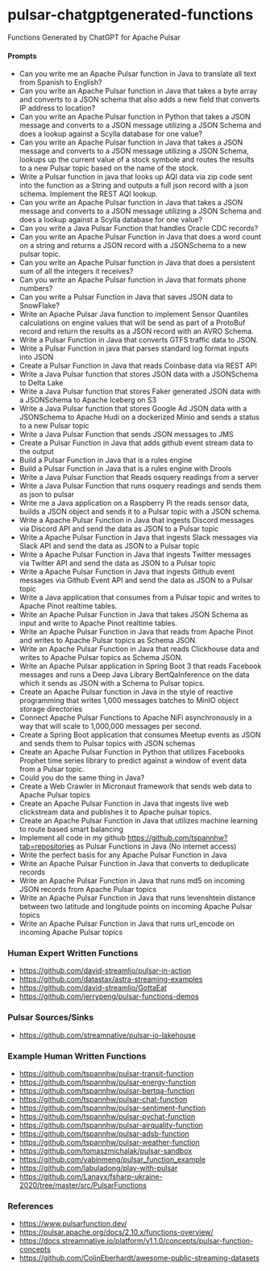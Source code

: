 # pulsar-chatgptgenerated-functions

Functions Generated by ChatGPT for Apache Pulsar


#### Prompts

* Can you write me an Apache Pulsar function in Java to translate all text from Spanish to English?
* Can you write an Apache Pulsar function in Java that takes a byte array and converts to a JSON schema that also adds a new field that converts IP address to location?
* Can you write an Apache Pulsar function in Python that takes a JSON message and converts to a JSON message utilizing a JSON Schema and does a lookup against a Scylla database for one value?
* Can you write an Apache Pulsar function in Java that takes a JSON message and converts to a JSON message utilizing a JSON Schema, lookups up the current value of a stock symbole   and routes the results to a new Pulsar topic based on the name of the stock.
* Write a Pulsar function in java that looks up AQI data via zip code sent into the function as a String and outputs a full json record with a json schema.   Implement the REST AQI lookup.
* Can you write an Apache Pulsar function in Java that takes a JSON message and converts to a JSON message utilizing a JSON Schema and does a lookup against a Scylla database for one value?
* Can you write a Java Pulsar Function that handles Oracle CDC records?
* Can you write an Apache Pulsar Function in Java that does a word count on a string and returns a JSON record with a JSONSchema to a new pulsar topic.
* Can you write an Apache Pulsar function in Java that does a persistent sum of all the integers it receives?
* Can you write an Apache Pulsar function in Java that formats phone numbers?
* Can you write a Pulsar Function in Java that saves JSON data to SnowFlake?
* Write an Apache Pulsar Java function to implement Sensor Quantiles calculations on engine values that will be send as part of a ProtoBuf record and return the results as a JSON record with an AVRO Schema.
* Write a Pulsar Function in Java that converts GTFS traffic data to JSON.
* Write a Pulsar Function in java that parses standard log format inputs into JSON
* Create a Pulsar Function in Java that reads Coinbase data via REST API
* Write a Java Pulsar function that stores JSON data with a JSONSchema to Delta Lake
* Write a Java Pulsar function that stores Faker generated JSON data with a JSONSchema to Apache Iceberg on S3
* Write a Java Pulsar function that stores Google Ad JSON data with a JSONSchema to Apache Hudi on a dockerized Minio and sends a status to a new Pulsar topic
* Write a Java Pulsar Function that sends JSON messages to JMS
* Create a Pulsar Function in Java that adds github event stream data to the output
* Build a Pulsar Function in Java that is a rules engine
* Build a Pulsar Function in Java that is a rules engine with Drools
* Write a Java Pulsar Function that Reads osquery readings from a server
* Write a Java Pulsar Function that runs osquery readings and sends them as json to pulsar
* Write me a Java application on a Raspberry Pi the reads sensor data, builds a JSON object and sends it to a Pulsar topic with a JSON schema.
* Write a Apache Pulsar Function in Java that ingests Discord messages via Discord API and send the data as JSON to a Pulsar topic
* Write a Apache Pulsar Function in Java that ingests Slack messages via Slack API and send the data as JSON to a Pulsar topic
* Write a Apache Pulsar Function in Java that ingests Twitter messages via Twitter API and send the data as JSON to a Pulsar topic
* Write a Apache Pulsar Function in Java that ingests Github event messages via Github Event API and send the data as JSON to a Pulsar topic
* Write a Java application that consumes from a Pulsar topic and writes to Apache Pinot realtime tables.
* Write an Apache Pulsar Function in Java that takes JSON Schema as input and write to Apache Pinot realtime tables.
* Write an Apache Pulsar Function in Java that reads from Apache Pinot and writes to Apache Pulsar topics as Schema JSON.
* Write an Apache Pulsar Function in Java that reads Clickhouse data and writes to Apache Pulsar topics as Schema JSON.
* Write an Apache Pulsar application in Spring Boot 3 that reads Facebook messages and runs a Deep Java Library BertQaInference on the data which it sends as JSON with a Schema to Pulsar topics.
* Create an Apache Pulsar function in Java in the style of reactive programming that writes 1,000 messages batches to MinIO object storage directories
* Connect Apache Pulsar Functions to Apache NiFi asynchronously in a way that will scale to 1,000,000 messages per second.
* Create a Spring Boot application that consumes Meetup events as JSON and sends them to Pulsar topics with JSON schemas
* Create an Apache Pulsar Function in Python that utilizes Facebooks Prophet time series library to predict against a window of event data from a Pulsar topic.
* Could you do the same thing in Java?
* Create a Web Crawler in Micronaut framework that sends web data to Apache Pulsar topics
* Create an Apache Pulsar Function in Java that ingests live web clickstream data and publishes it to Apache pulsar topics.
* Create an Apache Pulsar Function in Java that utilizes machine learning to route based smart balancing
* Implement all code in my github https://github.com/tspannhw?tab=repositories as Pulsar Functions in Java (No internet access)
* Write the perfect basis for any Apache Pulsar Function in Java
* Write an Apache Pulsar Function in Java that converts to deduplicate records
* Write an Apache Pulsar Function in Java that runs md5 on incoming JSON records from Apache Pulsar topics
* Write an Apache Pulsar Function in Java that runs levenshtein distance between two latitude and longitude points on incoming Apache Pulsar topics
* Write an Apache Pulsar Function in Java that runs url_encode on incoming Apache Pulsar topics

### Human Expert Written Functions

* https://github.com/david-streamlio/pulsar-in-action
* https://github.com/datastax/astra-streaming-examples
* https://github.com/david-streamlio/GottaEat
* https://github.com/jerrypeng/pulsar-functions-demos

### Pulsar Sources/Sinks

* https://github.com/streamnative/pulsar-io-lakehouse

### Example Human Written Functions

* https://github.com/tspannhw/pulsar-transit-function
* https://github.com/tspannhw/pulsar-energy-function
* https://github.com/tspannhw/pulsar-bertqa-function
* https://github.com/tspannhw/pulsar-chat-function
* https://github.com/tspannhw/pulsar-sentiment-function
* https://github.com/tspannhw/pulsar-pychat-function
* https://github.com/tspannhw/pulsar-airquality-function
* https://github.com/tspannhw/pulsar-adsb-function
* https://github.com/tspannhw/pulsar-weather-function
* https://github.com/tomaszmichalak/pulsar-sandbox
* https://github.com/yabinmeng/pulsar_function_example
* https://github.com/labuladong/play-with-pulsar
* https://github.com/Lanayx/fsharp-ukraine-2020/tree/master/src/PulsarFunctions

### References

* https://www.pulsarfunction.dev/
* https://pulsar.apache.org/docs/2.10.x/functions-overview/
* https://docs.streamnative.io/platform/v1.1.0/concepts/pulsar-function-concepts
* https://github.com/ColinEberhardt/awesome-public-streaming-datasets
